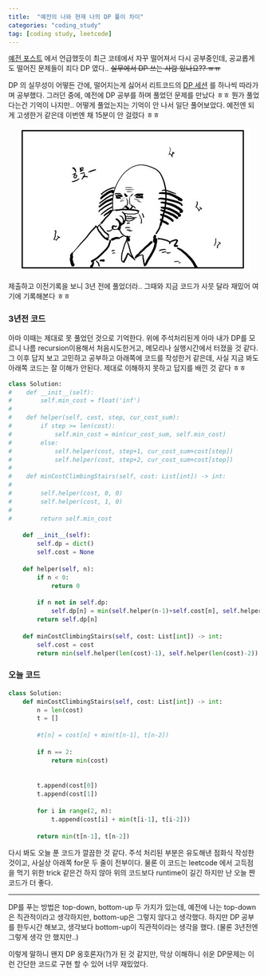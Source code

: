 ```yaml
---
title:  "예전의 나와 현재 나의 DP 풀이 차이"
categories: "coding_study"
tag: [coding study, leetcode]
---
```


[예전 포스트](http://jinwoongkim.net/dairy/coding-study-start/) 에서 언급했듯이 최근 코테에서 자꾸 떨어져서 다시 공부중인데, 공교롭게도 떨어진 문제들이 죄다 DP 였다.. ~~실무에서 DP 쓰는 사람 있나요?? ㅠㅠ~~

DP 의 실무성이 어떻든 간에, 떨어지는게 싫어서 리트코드의 [DP 세션]( https://leetcode.com/explore/learn/card/dynamic-programming/) 를 하나씩 따라가며 공부했다. 그러던 중에, 예전에 DP 공부를 하며 풀었던 문제를 만났다 ㅎㅎ 뭔가 풀었다는건 기억이 나지만.. 어떻게 풀었는지는 기억이 안 나서 일단 풀어보았다. 예전엔 되게 고생한거 같은데 이번엔 채 15분이 안 걸렸다 ㅎㅎ

<p align="center">
  <img src="/images/코쓱.png" />
</p>

 제출하고 이전기록을 보니 3년 전에 풀었더라.. 그때와 지금 코드가 사뭇 달라 재밌어 여기에 기록해본다 ㅎㅎ


### 3년전 코드

아마 이때는 제대로 못 풀었던 것으로 기억한다. 위에 주석처리된게 아마 내가 DP를 모르니 나름 recursion이용해서 처음시도한거고, 메모리나 실행시간에서 터졌을 것 같다. 그 이후 답지 보고 고민하고 공부하고 아래쪽에 코드를 작성한거 같은데, 사실 지금 봐도 아래쪽 코드는 잘 이해가 안된다. 제대로 이해하지 못하고 답지를 배낀 것 같다 ㅎㅎ

```python
class Solution:
#    def __init__(self):
#        self.min_cost = float('inf')
#        
#    def helper(self, cost, step, cur_cost_sum):
#        if step >= len(cost):
#            self.min_cost = min(cur_cost_sum, self.min_cost)
#        else:
#            self.helper(cost, step+1, cur_cost_sum+cost[step])
#            self.helper(cost, step+2, cur_cost_sum+cost[step])
# 
#    def minCostClimbingStairs(self, cost: List[int]) -> int:
#               
#        self.helper(cost, 0, 0)
#        self.helper(cost, 1, 0)
#        
#        return self.min_cost

    def __init__(self):
        self.dp = dict()
        self.cost = None
        
    def helper(self, n):
        if n < 0:
            return 0
        
        if n not in self.dp:
            self.dp[n] = min(self.helper(n-1)+self.cost[n], self.helper(n-2)+self.cost[n])
        return self.dp[n]    
    
    def minCostClimbingStairs(self, cost: List[int]) -> int:
        self.cost = cost
        return min(self.helper(len(cost)-1), self.helper(len(cost)-2))
```

### 오늘 코드

```python
class Solution:
    def minCostClimbingStairs(self, cost: List[int]) -> int:
        n = len(cost)
        t = []
        
        #t[n] = cost[n] + min(t[n-1], t[n-2])
        
        if n == 2:
            return min(cost)
        
        
        t.append(cost[0])
        t.append(cost[1])
        
        for i in range(2, n):
            t.append(cost[i] + min(t[i-1], t[i-2]))
        
        return min(t[n-1], t[n-2])
```

다시 봐도 오늘 푼 코드가 깔끔한 것 같다. 주석 처리된 부분은 유도해낸 점화식 작성한 것이고, 사실상 아래쪽 for문 두 줄이 전부이다. 물론 이 코드는 leetcode 에서 고득점을 먹기 위한 trick 같은건 하지 않아 위의 코드보다 runtime이 길긴 하지만 난 오늘 짠 코드가 더 좋다.

---


DP를 푸는 방법은 top-down, bottom-up 두 가지가 있는데, 예전에 나는 top-down은 직관적이라고 생각하지만, bottom-up은 그렇지 않다고 생각했다. 하지만 DP 공부를 한두시간 해보고, 생각보다 bottom-up이 직관적이라는 생각을 했다. (물론 3년전엔 그렇게 생각 안 했지만..)

이렇게 말하니 왠지 DP 옹호론자(?)가 된 것 같지만, 막상 이해하니 쉬운 DP문제는 이런 간단한 코드로 구현 할 수 있어 너무 재밌었다. 